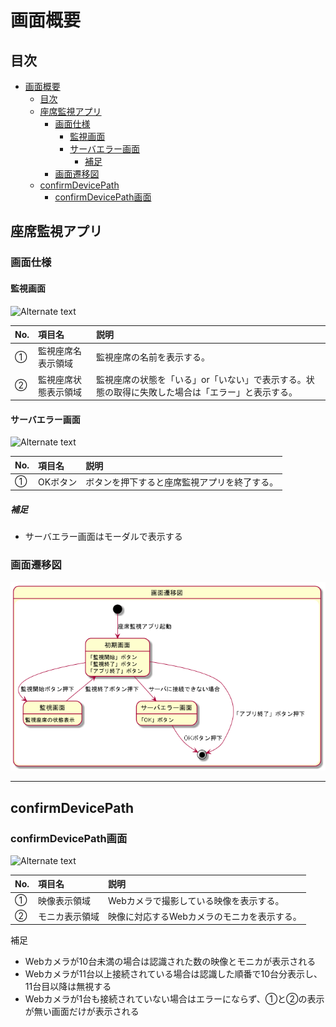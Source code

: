 # 画面概要  

## 目次

- [画面概要](#%e7%94%bb%e9%9d%a2%e6%a6%82%e8%a6%81)
  - [目次](#%e7%9b%ae%e6%ac%a1)
  - [座席監視アプリ](#%e5%ba%a7%e5%b8%ad%e7%9b%a3%e8%a6%96%e3%82%a2%e3%83%97%e3%83%aa)
    - [画面仕様](#%e7%94%bb%e9%9d%a2%e4%bb%95%e6%a7%98)
      - [監視画面](#%e7%9b%a3%e8%a6%96%e7%94%bb%e9%9d%a2)
      - [サーバエラー画面](#%e3%82%b5%e3%83%bc%e3%83%90%e3%82%a8%e3%83%a9%e3%83%bc%e7%94%bb%e9%9d%a2)
        - [補足](#%e8%a3%9c%e8%b6%b3)
    - [画面遷移図](#%e7%94%bb%e9%9d%a2%e9%81%b7%e7%a7%bb%e5%9b%b3)
  - [confirmDevicePath](#confirmdevicepath)
    - [confirmDevicePath画面](#confirmdevicepath%e7%94%bb%e9%9d%a2)

## 座席監視アプリ

### 画面仕様

#### 監視画面

![Alternate text](../構成図/監視画面.png)

|No.|項目名|説明|
|:--|:--|:--|
|①|監視座席名表示領域|監視座席の名前を表示する。|
|②|監視座席状態表示領域|監視座席の状態を「いる」or「いない」で表示する。状態の取得に失敗した場合は「エラー」と表示する。|

#### サーバエラー画面

![Alternate text](../構成図/サーバエラー画面.png)

|No.|項目名|説明|
|:--|:--|:--|
|①|OKボタン|ボタンを押下すると座席監視アプリを終了する。|

##### 補足

- サーバエラー画面はモーダルで表示する

### 画面遷移図

![Alternate text](../構成図/画面遷移図.png)

---

## confirmDevicePath

### confirmDevicePath画面

![Alternate text](../構成図/confirmDevicePath画面.png)

|No.|項目名|説明|
|:--|:--|:--|
|①|映像表示領域|Webカメラで撮影している映像を表示する。|
|②|モニカ表示領域|映像に対応するWebカメラのモニカを表示する。|

補足

- Webカメラが10台未満の場合は認識された数の映像とモニカが表示される
- Webカメラが11台以上接続されている場合は認識した順番で10台分表示し、11台目以降は無視する
- Webカメラが1台も接続されていない場合はエラーにならず、①と②の表示が無い画面だけが表示される
